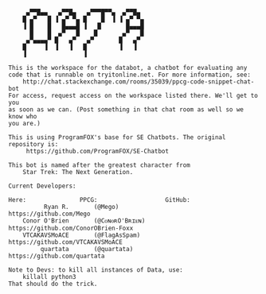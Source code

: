          ▄▀▀█▄▄   ▄▀▀█▄   ▄▀▀▀█▀▀▄  ▄▀▀█▄  
        █ ▄▀   █ ▐ ▄▀ ▀▄ █    █  ▐ ▐ ▄▀ ▀▄ 
        ▐ █    █   █▄▄▄█ ▐   █       █▄▄▄█ 
          █    █  ▄▀   █    █       ▄▀   █ 
         ▄▀▄▄▄▄▀ █   ▄▀   ▄▀       █   ▄▀  
        █     ▐  ▐   ▐   █         ▐   ▐   
        ▐                ▐                 
        
    This is the workspace for the databot, a chatbot for evaluating any
    code that is runnable on tryitonline.net. For more information, see:
        http://chat.stackexchange.com/rooms/35039/ppcg-code-snippet-chat-bot
    For access, request access on the workspace listed there. We'll get to you
    as soon as we can. (Post something in that chat room as well so we know who
    you are.)
    
    This is using ProgramFOX's base for SE Chatbots. The original repository is:
         https://github.com/ProgramFOX/SE-Chatbot
    
    This bot is named after the greatest character from 
        Star Trek: The Next Generation.
        
    Current Developers:
    
    Here:               PPCG:                   GitHub:
              Ryan R.       (@Mego)                 https://github.com/Mego
        Conor O'Brien       (@CᴏɴᴏʀO'Bʀɪᴇɴ)         https://github.com/ConorOBrien-Foxx
        VTCAKAVSMoACE       (@FlagAsSpam)           https://github.com/VTCAKAVSMoACE
             quartata       (@quartata)             https://github.com/quartata
             
    Note to Devs: to kill all instances of Data, use:
        killall python3
    That should do the trick.